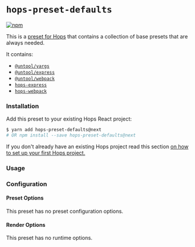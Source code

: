# `hops-preset-defaults`

[![npm](https://img.shields.io/npm/v/hops-preset-defaults.svg)](https://www.npmjs.com/package/hops-preset-defaults)

This is a [preset for Hops](https://github.com/xing/hops/tree/wip-docs-next#presets) that contains a collection of base presets that are always needed.

It contains:

- [`@untool/yargs`](https://github.com/untool/untool/tree/master/packages/yargs)
- [`@untool/express`](https://github.com/untool/untool/tree/master/packages/express)
- [`@untool/webpack`](https://github.com/untool/untool/tree/master/packages/webpack)
- [`hops-express`](https://github.com/xing/hops/tree/next/packages/express)
- [`hops-webpack`](https://github.com/xing/hops/tree/next/packages/webpack)

### Installation

Add this preset to your existing Hops React project:

```bash
$ yarn add hops-preset-defaults@next
# OR npm install --save hops-preset-defaults@next
```

If you don't already have an existing Hops project read this section [on how to set up your first Hops project.](https://github.com/xing/hops/tree/wip-docs-next#quick-start)

### Usage

### Configuration

#### Preset Options

This preset has no preset configuration options.

#### Render Options

This preset has no runtime options.
